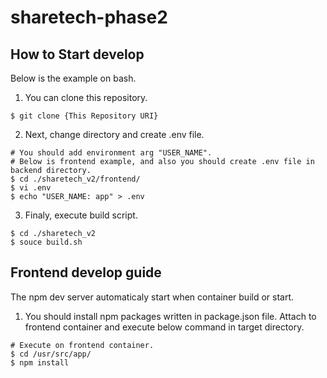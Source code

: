 # sharetech-phase2
## How to Start develop
Below is the example on bash.
1. You can clone this repository.
``` Shell
$ git clone {This Repository URI}
```
2. Next, change directory and create .env file.
```Shell
# You should add environment arg "USER_NAME".
# Below is frontend example, and also you should create .env file in backend directory.
$ cd ./sharetech_v2/frontend/
$ vi .env
$ echo "USER_NAME: app" > .env
```
3. Finaly, execute build script.
```Shell
$ cd ./sharetech_v2
$ souce build.sh
```

## Frontend develop guide
The npm dev server automaticaly start when container build or start. 
1. You should install npm packages written in  package.json file.
   Attach to frontend container and execute below command in target directory.
```Shell
# Execute on frontend container.
$ cd /usr/src/app/
$ npm install
```
